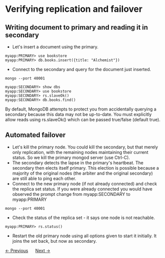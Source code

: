 # Verifying replication and failover

## Writing document to primary and reading it in secondary
- Let's insert a document using the primary.
```
myapp:PRIMARY> use bookstore
myapp:PRIMARY> db.books.insert({title: "Alchemist"})
```
- Connect to the secondary and query for the document just inserted.
```
mongo --port 40001
```
```
myapp:SECONDARY> show dbs
myapp:SECONDARY> use bookstore
myapp:SECONDARY> rs.slaveOk()
myapp:SECONDARY> db.books.find()
```
By default, MongoDB attempts to protect you from accidentally querying a secondary because this data may not be up-to-date. You must explicitly allow reads using rs.slaveOk() which can be passed true/false (default true).

## Automated failover
- Let's kill the primary node. You could kill the secondary, but that merely only replication, with the remaining nodes maintaining their current status. So we kill the primary mongod server (use Ctrl-C).
- The secondary detects the lapse in the primary's heartbeat. The secondary then elects itself primary. This election is possible because a majority of the original nodes (the arbiter and the original secondary) are
still able to ping each other.
- Connect to the new primary node (if not already connected) and check the replica set status. If you were already connected you would have observed the prompt change from myapp:SECONDARY to myapp:PRIMARY
```
mongo --port 40001
```
- Check the status of the replica set - it says one node is not reachable.
```
myapp:PRIMARY> rs.status()
```
- Restart the old primary node using all options given to start it initially. It joins the set back, but now as secondary.

<div>
    <a href="./02-replica-sets-and-setup.md"><- Previous</a>
    &nbsp;&nbsp;&nbsp;&nbsp;
    <a href="./04-connections.md">Next -></a>
</div>
